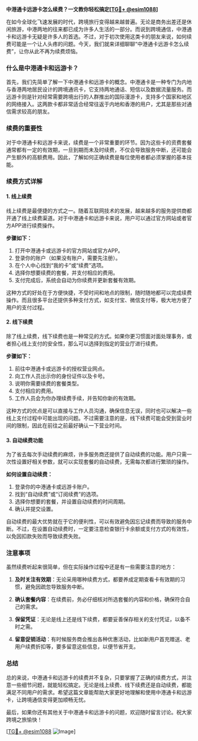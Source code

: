 **中港通卡远游卡怎么续费？一文教你轻松搞定[[TG💪+ @esim1088](https://t.me/s/esim1088)]**

在如今全球化飞速发展的时代，跨境旅行变得越来越普遍。无论是商务出差还是休闲旅游，中港两地的往来都已成为许多人生活的一部分。而说到跨境通信，中港通卡和远游卡无疑是许多人的首选。不过，对于初次使用这类卡的朋友来说，如何续费可能是一个让人头疼的问题。今天，我们就来详细聊聊“中港通卡远游卡怎么续费”，让你从此不再为续费烦恼。

### 什么是中港通卡和远游卡？

首先，我们先简单了解一下中港通卡和远游卡的概念。中港通卡是一种专门为内地与香港两地居民设计的跨境通讯卡，它支持两地通话、短信以及数据流量服务。而远游卡则是针对经常需要跨境出行的人群推出的国际漫游卡，支持多个国家和地区的网络接入。这两款卡都非常适合经常往返于内地和香港的用户，尤其是那些对通信需求较高的朋友。

### 续费的重要性

对于中港通卡和远游卡来说，续费是一个非常重要的环节。因为这些卡的资费套餐通常都有一定的有效期，一旦到期而未及时续费，不仅会导致服务中断，还可能会产生额外的高额费用。因此，了解如何正确续费是每位使用者都必须掌握的基本技能。

### 续费方式详解

#### 1. 线上续费

线上续费是最便捷的方式之一。随着互联网技术的发展，越来越多的服务提供商都开通了线上续费渠道。对于中港通卡和远游卡来说，用户可以通过官方网站或者官方APP进行续费操作。

**步骤如下：**
1. 打开中港通卡或远游卡的官方网站或官方APP。
2. 登录你的账户（如果没有账户，需要先注册）。
3. 在个人中心找到“我的卡”或“续费”选项。
4. 选择你想要续费的套餐，并支付相应的费用。
5. 支付完成后，系统会自动为你续费并更新套餐有效期。

这种方式的好处在于方便快捷，不受时间和地点的限制，随时随地都可以完成续费操作。而且很多平台还提供多种支付方式，如支付宝、微信支付等，极大地方便了用户的支付过程。

#### 2. 线下续费

除了线上续费，线下续费也是一种常见的方式。如果你更习惯面对面处理事务，或者担心线上支付的安全性，那么可以选择到指定的营业厅进行续费。

**步骤如下：**
1. 前往中港通卡或远游卡的授权营业网点。
2. 向工作人员出示你的身份证件以及卡号。
3. 说明你需要续费的套餐类型。
4. 支付相应的费用。
5. 工作人员会为你办理续费手续，并告知你新的有效期。

这种方式的优点是可以直接与工作人员沟通，确保信息无误，同时也可以解决一些线上支付过程中可能出现的问题。不过需要注意的是，线下续费可能会受到营业时间的限制，因此在前往之前最好确认一下营业时间。

#### 3. 自动续费功能

为了省去每次手动续费的麻烦，许多服务商还提供了自动续费的功能。用户只需一次性设置好相关参数，就可以实现套餐的自动续费，无需每次都进行繁琐的操作。

**如何设置自动续费：**
1. 登录你的中港通卡或远游卡账户。
2. 找到“自动续费”或“订阅续费”的选项。
3. 选择你想要的套餐，并设置自动续费的时间周期。
4. 确认并提交设置。

自动续费的最大优势就在于它的便利性，可以有效避免因忘记续费而导致的服务中断。不过，在设置自动续费时，一定要注意检查银行卡余额或支付方式的有效性，以免因扣款失败而导致续费失败。

### 注意事项

虽然续费听起来很简单，但在实际操作过程中还是有一些需要注意的地方：

1. **及时关注有效期**：无论采用哪种续费方式，都要养成定期查看卡有效期的习惯，避免因疏忽导致服务中断。
   
2. **确认套餐内容**：在续费前，务必仔细核对所选套餐的内容和价格，确保符合自己的需求。

3. **保留凭证**：无论是线上还是线下续费，都要妥善保存相关的支付凭证，以备不时之需。

4. **留意促销活动**：有时候服务商会推出各种优惠活动，比如新用户首充赠送、老用户续费折扣等，要多留意这些信息，以便节省开支。

### 总结

总的来说，中港通卡和远游卡的续费并不复杂，只要掌握了正确的续费方式，并注意一些细节问题，就能轻松搞定。无论是线上续费、线下续费还是自动续费，都能满足不同用户的需求。希望这篇文章能帮助大家更好地理解和使用中港通卡和远游卡，让跨境通信变得更加顺畅无忧。

最后，如果你还有其他关于中港通卡和远游卡的问题，欢迎随时留言讨论。祝大家跨境之旅愉快！

[[TG💪+ @esim1088](https://t.me/s/esim1088) ![Image](https://i.postimg.cc/4NQfJmqS/Snipaste-2025-05-13-00-14-12.png)]